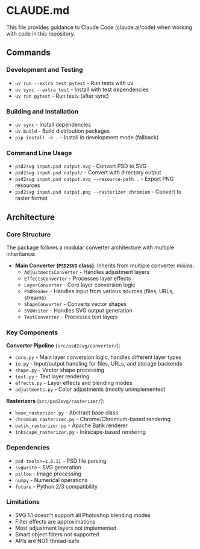 # CLAUDE.md

This file provides guidance to Claude Code (claude.ai/code) when working with code in this repository.

## Commands

### Development and Testing
- `uv run --extra test pytest` - Run tests with uv
- `uv sync --extra test` - Install with test dependencies
- `uv run pytest` - Run tests (after sync)

### Building and Installation
- `uv sync` - Install dependencies
- `uv build` - Build distribution packages
- `pip install -e .` - Install in development mode (fallback)

### Command Line Usage
- `psd2svg input.psd output.svg` - Convert PSD to SVG
- `psd2svg input.psd output/` - Convert with directory output
- `psd2svg input.psd output.svg --resource-path .` - Export PNG resources
- `psd2svg input.psd output.png --rasterizer chromium` - Convert to raster format

## Architecture

### Core Structure
The package follows a modular converter architecture with multiple inheritance:

- **Main Converter (`PSD2SVG` class)**: Inherits from multiple converter mixins:
  - `AdjustmentsConverter` - Handles adjustment layers
  - `EffectsConverter` - Processes layer effects
  - `LayerConverter` - Core layer conversion logic
  - `PSDReader` - Handles input from various sources (files, URLs, streams)
  - `ShapeConverter` - Converts vector shapes
  - `SVGWriter` - Handles SVG output generation
  - `TextConverter` - Processes text layers

### Key Components

**Converter Pipeline** (`src/psd2svg/converter/`):
- `core.py` - Main layer conversion logic, handles different layer types
- `io.py` - Input/output handling for files, URLs, and storage backends
- `shape.py` - Vector shape processing
- `text.py` - Text layer rendering
- `effects.py` - Layer effects and blending modes
- `adjustments.py` - Color adjustments (mostly unimplemented)


**Rasterizers** (`src/psd2svg/rasterizer/`):
- `base_rasterizer.py` - Abstract base class
- `chromium_rasterizer.py` - Chrome/Chromium-based rendering
- `batik_rasterizer.py` - Apache Batik renderer  
- `inkscape_rasterizer.py` - Inkscape-based rendering

### Dependencies
- `psd-tools>=1.8.11` - PSD file parsing
- `svgwrite` - SVG generation
- `pillow` - Image processing
- `numpy` - Numerical operations
- `future` - Python 2/3 compatibility

### Limitations
- SVG 1.1 doesn't support all Photoshop blending modes
- Filter effects are approximations
- Most adjustment layers not implemented
- Smart object filters not supported
- APIs are NOT thread-safe